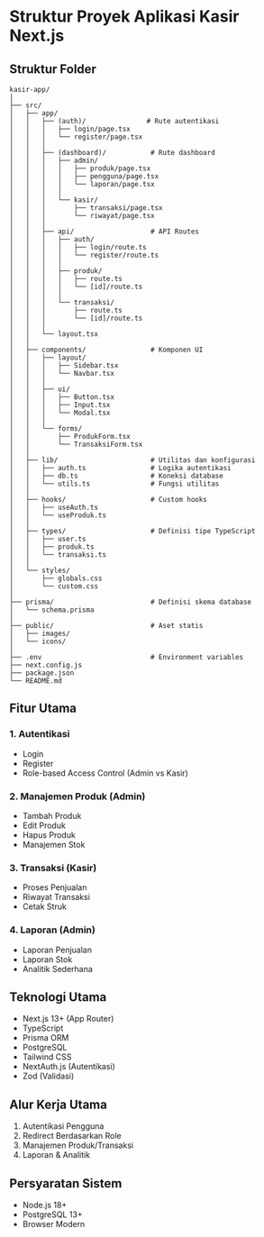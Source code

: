# Struktur Proyek Aplikasi Kasir Next.js

## Struktur Folder
```
kasir-app/
│
├── src/
│   ├── app/
│   │   ├── (auth)/               # Rute autentikasi
│   │   │   ├── login/page.tsx
│   │   │   └── register/page.tsx
│   │   │
│   │   ├── (dashboard)/           # Rute dashboard
│   │   │   ├── admin/
│   │   │   │   ├── produk/page.tsx
│   │   │   │   ├── pengguna/page.tsx
│   │   │   │   └── laporan/page.tsx
│   │   │   │
│   │   │   └── kasir/
│   │   │       ├── transaksi/page.tsx
│   │   │       └── riwayat/page.tsx
│   │   │
│   │   ├── api/                   # API Routes
│   │   │   ├── auth/
│   │   │   │   ├── login/route.ts
│   │   │   │   └── register/route.ts
│   │   │   │
│   │   │   ├── produk/
│   │   │   │   ├── route.ts
│   │   │   │   └── [id]/route.ts
│   │   │   │
│   │   │   └── transaksi/
│   │   │       ├── route.ts
│   │   │       └── [id]/route.ts
│   │   │
│   │   └── layout.tsx
│   │
│   ├── components/                # Komponen UI
│   │   ├── layout/
│   │   │   ├── Sidebar.tsx
│   │   │   └── Navbar.tsx
│   │   │
│   │   ├── ui/
│   │   │   ├── Button.tsx
│   │   │   ├── Input.tsx
│   │   │   └── Modal.tsx
│   │   │
│   │   └── forms/
│   │       ├── ProdukForm.tsx
│   │       └── TransaksiForm.tsx
│   │
│   ├── lib/                       # Utilitas dan konfigurasi
│   │   ├── auth.ts                # Logika autentikasi
│   │   ├── db.ts                  # Koneksi database
│   │   └── utils.ts               # Fungsi utilitas
│   │
│   ├── hooks/                     # Custom hooks
│   │   ├── useAuth.ts
│   │   └── useProduk.ts
│   │
│   ├── types/                     # Definisi tipe TypeScript
│   │   ├── user.ts
│   │   ├── produk.ts
│   │   └── transaksi.ts
│   │
│   └── styles/
│       ├── globals.css
│       └── custom.css
│
├── prisma/                        # Definisi skema database
│   └── schema.prisma
│
├── public/                        # Aset statis
│   ├── images/
│   └── icons/
│
├── .env                           # Environment variables
├── next.config.js
├── package.json
└── README.md
```

## Fitur Utama

### 1. Autentikasi
- Login
- Register
- Role-based Access Control (Admin vs Kasir)

### 2. Manajemen Produk (Admin)
- Tambah Produk
- Edit Produk
- Hapus Produk
- Manajemen Stok

### 3. Transaksi (Kasir)
- Proses Penjualan
- Riwayat Transaksi
- Cetak Struk

### 4. Laporan (Admin)
- Laporan Penjualan
- Laporan Stok
- Analitik Sederhana

## Teknologi Utama
- Next.js 13+ (App Router)
- TypeScript
- Prisma ORM
- PostgreSQL
- Tailwind CSS
- NextAuth.js (Autentikasi)
- Zod (Validasi)

## Alur Kerja Utama
1. Autentikasi Pengguna
2. Redirect Berdasarkan Role
3. Manajemen Produk/Transaksi
4. Laporan & Analitik

## Persyaratan Sistem
- Node.js 18+
- PostgreSQL 13+
- Browser Modern
```
